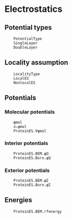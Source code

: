 # Electrostatics

## Potential types
```@docs
    PotentialType
    SingleLayer
    DoubleLayer
```

## Locality assumption
```@docs
    LocalityType
    LocalES
    NonlocalES
```

## Potentials

### Molecular potentials
```@docs
    φmol
    ∂ₙφmol
    ProteinES.∇φmol
```

### Interior potentials
```@docs
    ProteinES.BEM.φΩ
    ProteinES.Born.φΩ
```


### Exterior potentials
```@docs
    ProteinES.BEM.φΣ
    ProteinES.Born.φΣ
```

## Energies
```@docs
    ProteinES.BEM.rfenergy
```
